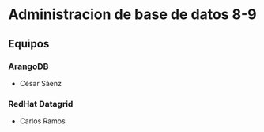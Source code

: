 # Administracion de base de datos 8-9

## Equipos

### ArangoDB

* César Sáenz

### RedHat Datagrid

* Carlos Ramos
